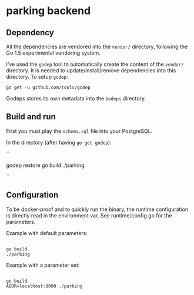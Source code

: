 # parking backend

## Dependency

All the dependencies are vendored into the `vendor/` directory, following the Go 1.5 experimental vendoring system.

I've used the `godep` tool to automatically create the content of the `vendor/` directory.
It is needed to update/install/remove dependencies into this directory.
To setup `godep`:

```
go get -u github.com/tools/godep
```

Godeps stores its own metadata into the `Godeps` directory.

## Build and run

First you must play the `schema.sql` file into your PostgreSQL.

In the directory (after having `go get godep`):

``

godep restore
go build
./parking

``

## Configuration

To be docker-proof and to quickly run the binary, the runtime
configuration is directly read in the environment var. See runtime/config.go
for the parameters.

Example with default parameters:

```

go build
./parking 

```

Example with a parameter set:

```

go build
ADDR=localhost:9000 ./parking

```

